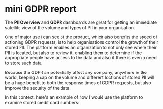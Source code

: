 # mini GDPR report

The **PII Overview** and **GDPR** dashboards are great for getting an immediate satellite view of the volume and types of PII in your organisation.

One of major use I can see of the product, which also benefits the speed of actioning GDPR requests, is to help organisations  control the growth of their stored PII. The platform enables an organization to not only see where their PII is located, but also to review it, enabling them to determine if the appropriate people have access to the data and also if there is even a need to store such data. 

Because the GDPR an potentially affect any company, anywhere in the world, keeping a cap on the volume and different loctions of stored PII will be a huge benefit to both the response times of GDPR requests, but also improve the security of the data.

In this context, here's an example of how I would use the platform to examine stored credit card numbers: 

